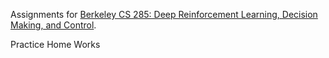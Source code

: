 Assignments for [Berkeley CS 285: Deep Reinforcement Learning, Decision Making, and Control](http://rail.eecs.berkeley.edu/deeprlcourse/).

Practice Home Works